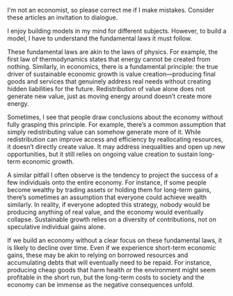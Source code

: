 I'm not an economist, so please correct me if I make mistakes. Consider these articles an invitation to dialogue.

I enjoy building models in my mind for different subjects. However, to build a model, I have to understand the fundamental laws it must follow.

These fundamental laws are akin to the laws of physics. For example, the first law of thermodynamics states that energy cannot be created from nothing. Similarly, in economics, there is a fundamental principle: the true driver of sustainable economic growth is value creation—producing final goods and services that genuinely address real needs without creating hidden liabilities for the future. Redistribution of value alone does not generate new value, just as moving energy around doesn’t create more energy.

Sometimes, I see that people draw conclusions about the economy without fully grasping this principle. For example, there’s a common assumption that simply redistributing value can somehow generate more of it. While redistribution can improve access and efficiency by reallocating resources, it doesn’t directly create value. It may address inequalities and open up new opportunities, but it still relies on ongoing value creation to sustain long-term economic growth.

A similar pitfall I often observe is the tendency to project the success of a few individuals onto the entire economy. For instance, if some people become wealthy by trading assets or holding them for long-term gains, there’s sometimes an assumption that everyone could achieve wealth similarly. In reality, if everyone adopted this strategy, nobody would be producing anything of real value, and the economy would eventually collapse. Sustainable growth relies on a diversity of contributions, not on speculative individual gains alone.

If we build an economy without a clear focus on these fundamental laws, it is likely to decline over time. Even if we experience short-term economic gains, these may be akin to relying on borrowed resources and accumulating debts that will eventually need to be repaid. For instance, producing cheap goods that harm health or the environment might seem profitable in the short run, but the long-term costs to society and the economy can be immense as the negative consequences unfold.
